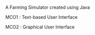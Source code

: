 A Farming Simulator created using Java

MCO1 : Text-based User Interface

MCO2 : Graphical User Interface
